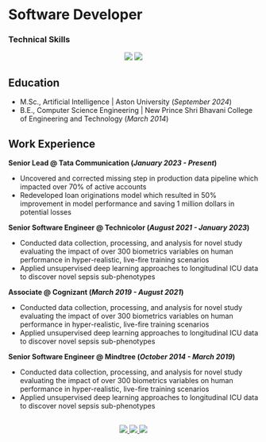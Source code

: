 # Software Developer

### Technical Skills 

<div align="center">
    <img src="https://skillicons.dev/icons?i=java,python,spring,aws,html,css,mysql,elasticsearch,terraform,javascript,jQuery" />
    <img src="https://skillicons.dev/icons?i=github,git,bitbucket,maven,jenkins,vscode,eclipse,intellij,pycharm,windows,linux" /><br>
</div>


## Education
- M.Sc., Artificial Intelligence	| Aston University (_September 2024_)	 			        		
- B.E., Computer Science Engineering | New Prince Shri Bhavani College of Engineering and Technology (_March 2014_)

## Work Experience
**Senior Lead @ Tata Communication (_January 2023 - Present_)**
- Uncovered and corrected missing step in production data pipeline which impacted over 70% of active accounts
- Redeveloped loan originations model which resulted in 50% improvement in model performance and saving 1 million dollars in potential losses

**Senior Software Engineer @ Technicolor (_August 2021 - January 2023_)**
- Conducted data collection, processing, and analysis for novel study evaluating the impact of over 300 biometrics variables on human performance in hyper-realistic, live-fire training scenarios
- Applied unsupervised deep learning approaches to longitudinal ICU data to discover novel sepsis sub-phenotypes

**Associate @ Cognizant (_March 2019 - August 2021_)**
- Conducted data collection, processing, and analysis for novel study evaluating the impact of over 300 biometrics variables on human performance in hyper-realistic, live-fire training scenarios
- Applied unsupervised deep learning approaches to longitudinal ICU data to discover novel sepsis sub-phenotypes

**Senior Software Engineer @ Mindtree (_October 2014 - March 2019_)**
- Conducted data collection, processing, and analysis for novel study evaluating the impact of over 300 biometrics variables on human performance in hyper-realistic, live-fire training scenarios
- Applied unsupervised deep learning approaches to longitudinal ICU data to discover novel sepsis sub-phenotypes



##
<div align="center"> 
  <a href="mailto:tsmbalu@hotmail.com">
    <img src="https://img.shields.io/badge/Gmail-333333?style=for-the-badge&logo=gmail&logoColor=red" />
  </a>
  <a href="https://www.linkedin.com/in/balasubramani-tsm/" target="_blank">
    <img src="https://img.shields.io/badge/LinkedIn-0077B5?style=for-the-badge&logo=linkedin&logoColor=white" target="_blank" />
  </a>
  <a href="https://tsmbalu.github.io/" target="_blank">
     <img src="https://img.shields.io/badge/Portfolio-FF5722?style=for-the-badge&logo=todoist&logoColor=white" target="_blank" /> <!-- sqlite, safari, google-chrome are other good icon options -->
  </a>
</div>
